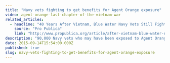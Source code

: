 ```yaml
---
title: "Navy vets fighting to get benefits for Agent Orange exposure"
video: agent-orange-last-chapter-of-the-vietnam-war
related_articles:
  - headline: "40 Years After Vietnam, Blue Water Navy Vets Still Fighting for Agent Orange Compensation"
    source: "Pro Publica"
    link: "http://www.propublica.org/article/after-vietnam-blue-water-navy-vets-fighting-agent-orange-compensation?utm_source=et&utm_medium=email&utm_campaign=dailynewsletter&utm_content=&utm_name="
description: "90,000 Navy vets who may have been exposed to Agent Orange are fighting to get benefits. Here's the backstory. Watch for some background."
date: 2015-09-14T15:54:00.000Z
published: true
slug: navy-vets-fighting-to-get-benefits-for-agent-orange-exposure
---
```


